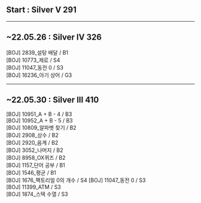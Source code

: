## Start : Silver V 291

-----------------
## ~22.05.26 : Silver IV 326
[BOJ] 2839_설탕 배달 / B1  
[BOJ] 10773_제로 / S4  
[BOJ] 11047_동전 0 / S3  
[BOJ] 16236_아기 상어 / G3  

-----------------
## ~22.05.30 : Silver III 410
[BOJ] 10951_A + B - 4 / B3  
[BOJ] 10952_A + B - 5 / B3  
[BOJ] 10809_알파벳 찾기 / B2  
[BOJ] 2908_상수 / B2  
[BOJ] 2920_음계 / B2  
[BOJ] 3052_나머지 / B2  
[BOJ] 8958_OX퀴즈 / B2  
[BOJ] 1157_단어 공부 / B1  
[BOJ] 1546_평균 / B1  
[BOJ] 1676_팩토리얼 0의 개수 / S4
[BOJ] 11047_동전 0 / S3  
[BOJ] 11399_ATM / S3      
[BOJ] 1874_스택 수열 / S3  
